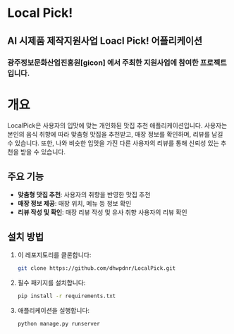 # Local Pick!
## AI 시제품 제작지원사업 Loacl Pick! 어플리케이션
### 광주정보문화산업진흥원[gicon] 에서 주최한 지원사업에 참여한 프로젝트입니다.

# 개요
LocalPick은 사용자의 입맛에 맞는 개인화된 맛집 추천 애플리케이션입니다. 사용자는 본인의 음식 취향에 따라 맞춤형 맛집을 추천받고, 매장 정보를 확인하며, 리뷰를 남길 수 있습니다. 또한, 나와 비슷한 입맛을 가진 다른 사용자의 리뷰를 통해 신뢰성 있는 추천을 받을 수 있습니다.

## 주요 기능

- **맞춤형 맛집 추천**: 사용자의 취향을 반영한 맛집 추천
- **매장 정보 제공**: 매장 위치, 메뉴 등 정보 확인
- **리뷰 작성 및 확인**: 매장 리뷰 작성 및 유사 취향 사용자의 리뷰 확인

## 설치 방법

1. 이 레포지토리를 클론합니다:
    ```bash
    git clone https://github.com/dhwpdnr/LocalPick.git
    ```
2. 필수 패키지를 설치합니다:
    ```bash
    pip install -r requirements.txt
    ```
3. 애플리케이션을 실행합니다:
    ```bash
    python manage.py runserver
    ```
